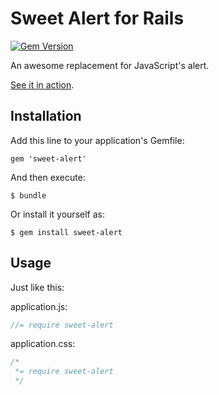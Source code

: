 Sweet Alert for Rails
===========================

[![Gem Version](https://badge.fury.io/rb/sweet-alert.svg)](http://badge.fury.io/rb/sweet-alert)

An awesome replacement for JavaScript's alert.

[See it in action](http://tristanedwards.me/sweetalert).

## Installation

Add this line to your application's Gemfile:

    gem 'sweet-alert'

And then execute:

    $ bundle

Or install it yourself as:

    $ gem install sweet-alert

## Usage

Just like this:

application.js:

```javascript
//= require sweet-alert
```
application.css:

```css
/*
 *= require sweet-alert
 */
```